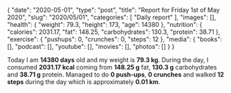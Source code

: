 {
    "date": "2020-05-01",
    "type": "post",
    "title": "Report for Friday 1st of May 2020",
    "slug": "2020\/05\/01",
    "categories": [
        "Daily report"
    ],
    "images": [],
    "health": {
        "weight": 79.3,
        "height": 173,
        "age": 14380
    },
    "nutrition": {
        "calories": 2031.17,
        "fat": 148.25,
        "carbohydrates": 130.3,
        "protein": 38.71
    },
    "exercise": {
        "pushups": 0,
        "crunches": 0,
        "steps": 12
    },
    "media": {
        "books": [],
        "podcast": [],
        "youtube": [],
        "movies": [],
        "photos": []
    }
}

Today I am <strong>14380 days</strong> old and my weight is <strong>79.3 kg</strong>. During the day, I consumed <strong>2031.17 kcal</strong> coming from <strong>148.25 g</strong> fat, <strong>130.3 g</strong> carbohydrates and <strong>38.71 g</strong> protein. Managed to do <strong>0 push-ups</strong>, <strong>0 crunches</strong> and walked <strong>12 steps</strong> during the day which is approximately <strong>0.01 km</strong>.